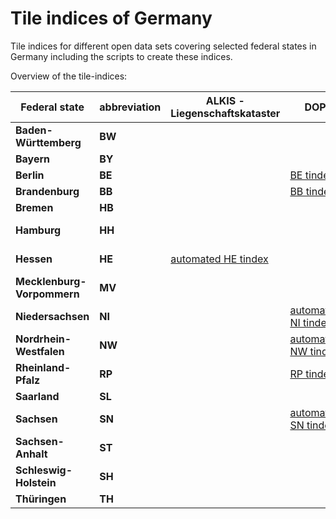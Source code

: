 # Tile indices of Germany

Tile indices for different open data sets covering selected federal states in Germany including the scripts to create these indices.

Overview of the tile-indices:

| Federal state | abbreviation        | ALKIS - Liegenschaftskataster | DOP | DSM | DTM | nDSM |
|---------------|---------------------|-------------------------------|-----|-----|-----|------|
| **Baden-Württemberg** | **BW**      |                               |     |     |     |      |
| **Bayern**    | **BY**              |                               |     |     |     |      |
| **Berlin**    | **BE**              |                               | [BE tindex](https://github.com/mundialis/tile-indices/blob/main/DOP/BE_BB/DOP20_tileindex_BE_BB.gpkg.gz) | [BE tindex](https://github.com/mundialis/tile-indices/blob/main/DSM/BE/be_dom_tindex_proj.gpkg.gz) | [BE tindex](https://github.com/mundialis/tile-indices/blob/main/DTM/BE/be_dgm_tindex_proj.gpkg.gz) |      |
| **Brandenburg** | **BB**            |                               | [BB tindex](https://github.com/mundialis/tile-indices/blob/main/DOP/BE_BB/DOP20_tileindex_BE_BB.gpkg.gz) | [BB tindex](https://github.com/mundialis/tile-indices/blob/main/DSM/BB/BB_tileindex_dom_proj.gpkg.gz) | [BB tindex](https://github.com/mundialis/tile-indices/blob/main/DTM/BB/BB_tileindex_dgm_proj.gpkg.gz) |      |
| **Bremen**    | **HB**              |                               |     |     |     |      |
| **Hamburg**   | **HH**              |                               |     | [automated HH tindex](https://github.com/mundialis/tile-indices/blob/main/DSM/HH/hh_dom_tindex_proj.gpkg.gz) | [automated HH tindex](https://github.com/mundialis/tile-indices/blob/main/DTM/HH/hh_dgm1_tindex_proj.gpkg.gz) | - |
| **Hessen**    | **HE**              | [automated HE tindex](https://github.com/mundialis/tile-indices/blob/main/ALKIS/Liegenschaftskataster/HE/HE_ALKIS_LK_tindex.gpkg.gz) |     | [HE DSM tindex](https://github.com/mundialis/tile-indices/blob/main/DSM/HE/HE_DSM_tindex.gpkg.gz) | [HE DTM tindex](https://github.com/mundialis/tile-indices/blob/main/DTM/HE/HE_DTM_tindex.gpkg.gz) |      |
| **Mecklenburg-Vorpommern** | **MV** |                               |     |     |     |      |
| **Niedersachsen** | **NI**          |                               | [automated NI tindex](https://github.com/mundialis/tile-indices/blob/main/DOP/NI/NI_DOP_tindex_proj.gpkg.gz)     | [automated NI tindex](https://github.com/mundialis/tile-indices/blob/main/DSM/NI/NI_DSM_tindex_proj.gpkg.gz)     | [automated NI tindex](https://github.com/mundialis/tile-indices/blob/main/DTM/NI/NI_DTM_tindex_proj.gpkg.gz)     |      |
| **Nordrhein-Westfalen** | **NW**    |                               | [automated NW tindex](https://github.com/mundialis/tile-indices/blob/main/DOP/NW/openNRW_DOP10_tileindex.gpkg.gz) |     | [NW tindex](https://github.com/mundialis/tile-indices/blob/main/DTM/NW/nw_dtm_tindex_proj.gpkg.gz) | [automated NW tindex](https://github.com/mundialis/tile-indices/blob/main/nDSM/NW/nrw_ndom_tindex_proj.gpkg.gz) |
| **Rheinland-Pfalz** | **RP**        |                               | [RP tindex](https://github.com/mundialis/tile-indices/blob/main/DOP/RP/RLP_DOP20_tileindex.gpkg.gz)    |     |     |      |
| **Saarland**  | **SL**              |                               |     |     |     |      |
| **Sachsen**   | **SN**              |                               | [automated SN tindex](https://github.com/mundialis/tile-indices/blob/main/DOP/SN/DOP20_tileindex_SN.gpkg.gz) | [SN tindex](https://github.com/mundialis/tile-indices/blob/main/DSM/SN/SN_DOM_tileindex_proj.gpkg.gz) | [SN tindex](https://github.com/mundialis/tile-indices/blob/main/DTM/SN/SN_DGM_tileindex_proj.gpkg.gz) |      |
| **Sachsen-Anhalt** | **ST**         |                               |     |     |     |      |
| **Schleswig-Holstein** | **SH**     |                               |     |  |     |      |
| **Thüringen** | **TH**              |                               |     | [TH tindex](https://github.com/mundialis/tile-indices/blob/main/DSM/TH/TH_DOM_tileindex_proj.gpkg.gz) | [TH tindex](https://github.com/mundialis/tile-indices/blob/main/DTM/TH/TH_DGM_tileindex_proj.gpkg.gz) |      |
